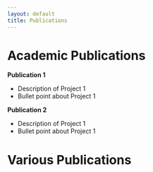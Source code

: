 ```yaml
---
layout: default 
title: Publications
---
```


# Academic Publications

**Publication 1**

- Description of Project 1
- Bullet point about Project 1

**Publication 2**

- Description of Project 1
- Bullet point about Project 1

# Various Publications